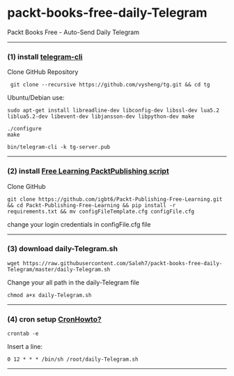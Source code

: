 # packt-books-free-daily-Telegram
Packt Books Free - Auto-Send Daily Telegram

--------------------------------
### (1) install [telegram-cli](https://github.com/vysheng/tg#installation)
Clone GitHub Repository

`` git clone --recursive https://github.com/vysheng/tg.git && cd tg``

Ubuntu/Debian use: 

` sudo apt-get install libreadline-dev libconfig-dev libssl-dev lua5.2 liblua5.2-dev libevent-dev libjansson-dev libpython-dev make `

```
./configure
make
```
 
 `bin/telegram-cli -k tg-server.pub`
 
--------------------------------
### (2) install [Free Learning PacktPublishing script](https://github.com/igbt6/Packt-Publishing-Free-Learning)
Clone GitHub

`git clone https://github.com/igbt6/Packt-Publishing-Free-Learning.git && cd Packt-Publishing-Free-Learning && pip install -r requirements.txt && mv configFileTemplate.cfg configFile.cfg`

change your login credentials in configFile.cfg file

--------------------------------
### (3) download daily-Telegram.sh

`wget https://raw.githubusercontent.com/Saleh7/packt-books-free-daily-Telegram/master/daily-Telegram.sh `

Change your all path in the daily-Telegram file

`chmod a+x daily-Telegram.sh`

--------------------------------
### (4) cron setup [CronHowto?](https://help.ubuntu.com/community/CronHowto)

`crontab -e`

Insert a line:

`0 12 * * * /bin/sh /root/daily-Telegram.sh`

--------------------------------
